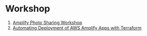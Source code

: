 # Workshop

1. [Amplify Photo Sharing Workshop](https://catalog.us-east-1.prod.workshops.aws/workshops/9586a55a-1f61-456c-ace9-b24f505d44a4/en-US)
1. [Automating Deployment of AWS Amplify Apps with Terraform](https://catalog.workshops.aws/amplify-with-terraform/en-US)